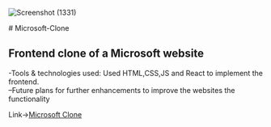 ![Screenshot (1331)](https://github.com/user-attachments/assets/76346727-3c3f-4735-9a3e-9acf58f11b85)

﻿# Microsoft-Clone
## Frontend clone of a Microsoft website

-Tools & technologies used: Used HTML,CSS,JS and React to implement the frontend.<br/>
–Future plans for further enhancements to improve the websites the functionality<br/>


Link->[Microsoft Clone](https://deepak9arts.github.io/Microsoft-Clone/)
